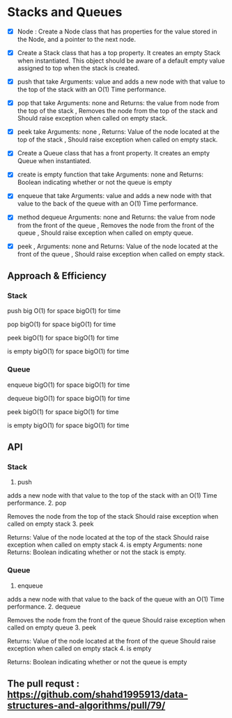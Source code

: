 # Stacks and Queues
<!-- Short summary or background information -->
- [x] Node : Create a Node class that has properties for the value stored in the Node, and a pointer to the next node.
- [x] Create a Stack class that has a top property. It creates an empty Stack when instantiated. This object should be aware of a default empty value assigned to top when the stack is created.
- [x] push that take Arguments: value and adds a new node with that value to the top of the stack with an O(1) Time performance.
- [x] pop that take Arguments: none and Returns: the value from node from the top of the stack , Removes the node from the top of
the stack and Should raise exception when called on empty stack.
- [x] peek take Arguments: none , Returns: Value of the node located at the top of the stack , Should raise exception when called on empty stack.
- [x] Create a Queue class that has a front property. It creates an empty Queue when instantiated.
- [x] create  is empty  function that take Arguments: none and Returns: Boolean indicating whether or not the queue is empty
- [x]  enqueue that take Arguments: value and adds a new node with that value to the back of the queue with an O(1) Time performance.
- [x] method dequeue Arguments: none and Returns: the value from node from the front of the queue , Removes the node from the front of the queue , Should raise exception when called on empty queue.
- [x] peek , Arguments: none and Returns: Value of the node located at the front of the queue , Should raise exception when called on empty stack.


## Approach & Efficiency
### Stack
push big O(1) for space
bigO(1) for time

pop bigO(1) for space
 bigO(1) for time

peek bigO(1) for space
bigO(1) for time

is empty bigO(1) for space
 bigO(1) for time



### Queue

enqueue bigO(1) for space
bigO(1) for time

dequeue bigO(1) for space
bigO(1) for time

peek bigO(1) for space
 bigO(1) for time

is empty bigO(1) for
space bigO(1) for time



## API
<!-- Description of each method publicly available to your Stack and Queue-->

### Stack

1. push

adds a new node with that value to the top of the stack with an O(1) Time performance.
2. pop

Removes the node from the top of the stack
Should raise exception when called on empty stack
3. peek

Returns: Value of the node located at the top of the stack
Should raise exception when called on empty stack
4. is empty
Arguments: none
Returns: Boolean indicating whether or not the stack is empty.
### Queue

1. enqueue

adds a new node with that value to the back of the queue with an O(1) Time performance.
2. dequeue


Removes the node from the front of the queue
Should raise exception when called on empty queue
3. peek

Returns: Value of the node located at the front of the queue
Should raise exception when called on empty stack
4. is empty

Returns: Boolean indicating whether or not the queue is empty

## The pull requst : https://github.com/shahd1995913/data-structures-and-algorithms/pull/79/


